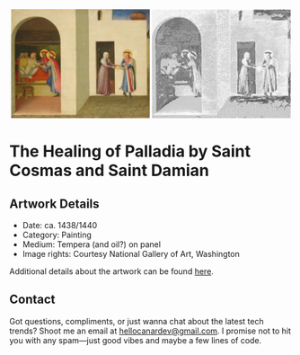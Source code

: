 <html>

<div align="center">
    <img width="49%" src="artwork.jpg" alt="artwork"/>
    <img width="49%" src="ascii_artwork.jpg" alt="artwork ASCII"/>
</div>

# The Healing of Palladia by Saint Cosmas and Saint Damian

## Artwork Details

- Date: ca. 1438/1440
- Category: Painting
- Medium: Tempera (and oil?) on panel
- Image rights: Courtesy National Gallery of Art, Washington

Additional details about the artwork can be found [here](https://www.artsy.net/artwork/fra-angelico-the-healing-of-palladia-by-saint-cosmas-and-saint-damian).

## Contact

Got questions, compliments, or just wanna chat about the latest tech trends? Shoot me an email
at [hellocanardev@gmail.com](mailto:hellocanardev@gmail.com). I promise not to hit you with any spam—just good vibes and
maybe a few lines of code.

</html>
